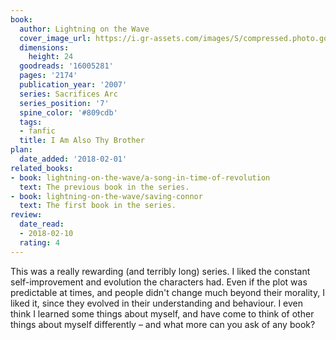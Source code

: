 ```yaml
---
book:
  author: Lightning on the Wave
  cover_image_url: https://i.gr-assets.com/images/S/compressed.photo.goodreads.com/books/1564072991l/16005281._SY475_.jpg
  dimensions:
    height: 24
  goodreads: '16005281'
  pages: '2174'
  publication_year: '2007'
  series: Sacrifices Arc
  series_position: '7'
  spine_color: '#809cdb'
  tags:
  - fanfic
  title: I Am Also Thy Brother
plan:
  date_added: '2018-02-01'
related_books:
- book: lightning-on-the-wave/a-song-in-time-of-revolution
  text: The previous book in the series.
- book: lightning-on-the-wave/saving-connor
  text: The first book in the series.
review:
  date_read:
  - 2018-02-10
  rating: 4
---
```


This was a really rewarding (and terribly long) series. I liked the constant self-improvement and evolution the characters had. Even if the plot was predictable at times, and people didn't change much beyond their morality, I liked it, since they evolved in their understanding and behaviour. I even think I learned some things about myself, and have come to think of other things about myself differently – and what more can you ask of any book?
